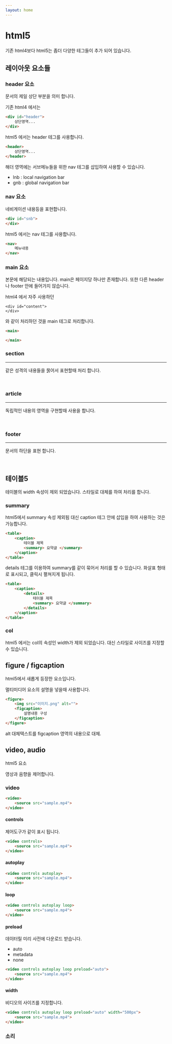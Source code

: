 ```yaml
---
layout: home
---
```


# html5
기존 html4보다 html5는 좀더 다양한 테그들이 추가 되어 있습니다.


## 레이아웃 요소들

### header 요소
문서의 제일 상단 부분을 의미 합니다.

기존 html4 에서는 

```html
<div id="header">
    상단영역...
</div>
```

html5 에서는 header 테그를 사용합니다.

```html
<header>
    상단영역...
</header>
```

해더 영역에는 서브메뉴들을 위한 nav 테그를 삽입하여 사용할 수 있습니다.

* lnb : local navigation bar
* gnb : global navigation bar


### nav 요소
네비게이션 내용등을 표현합니다.


```html
<div id="snb">
</div>
```

html5 에서는 nav 테그를 사용합니다.

```html
<nav>
    메뉴내용
</nav>
```

### main 요소
본문에 해당되는 내용입니다.
main은 페이지당 하나만 존재합니다. 또한 다른 header나 footer 안에 들어가지 않습니다.

html4 에서 자주 사용하던

```
<div id="content">
</div>
```

와 같이 처리하던 것을 main 테그로 처리합니다.

```html
<main>

</main>
```

### section
---
같은 성격의 내용들을 묽어서 표현할때 처리 합니다.

<br>

### article
---
독립적인 내용의 영역을 구현할때 사용을 합니다.

<br>

### footer
---
문서의 하단을 표현 합니다.


<br>

## 테이블5

테이블의 width 속성이 제외 되었습니다. 스타일로 대체를 하여 처리를 합니다.




### summary
html5에서 summary 속성 제외됨
대신 caption 테그 안에 삽입을 하여 사용하는 것은 가능합니다.

```html
<table>
    <caption>
        테이블 제목
        <summary> 요약글 </summary>
    </caption>
</table>
```

details 테그를 이용하여 summary를 같이 묶어서 처리를 할 수 있습니다.
화살표 형태로 표시되고, 클릭시 펼쳐지게 됩니다.
```html
<table>
    <caption>
        <details>
            테이블 제목
            <summary> 요약글 </summary>
        </details>
    </caption>
</table>
```

### col
html5 에서는 col의 속성인 width가 제외 되었습니다. 대신 스타일로 사이즈를 지정할 수 있습니다.



## figure / figcaption
html5에서 새롭게 등장한 요소입니다.

멀티미디어 요소의 설명을 넣을때 사용합니다.

```html
<figure>
    <img src="이미지.png" alt="">
    <figcaption>
        설명내용 구성
    </figcaption>
</figure>
```

alt 대체택스트를 figcaption 영역의 내용으로 대체.





## video, audio
html5 요소

영상과 음향을 제어합니다.

### video

```html
<video>
    <source src="sample.mp4">
</video>
```

#### controls
제어도구가 같이 표시 됩니다.

```html
<video controls>
    <source src="sample.mp4">
</video>
```

#### autoplay

```html
<video controls autoplay>
    <source src="sample.mp4">
</video>
```

#### loop


```html
<video controls autoplay loop>
    <source src="sample.mp4">
</video>
```


#### preload
데이터릴 미리 사전에 다운로드 받습니다.
* auto
* metadata
* none

```html
<video controls autoplay loop preload="auto">
    <source src="sample.mp4">
</video>
```

#### width
비디오의 사이즈를 지정합니다.

```html
<video controls autoplay loop preload="auto" width="500px">
    <source src="sample.mp4">
</video>
```


### 소리





